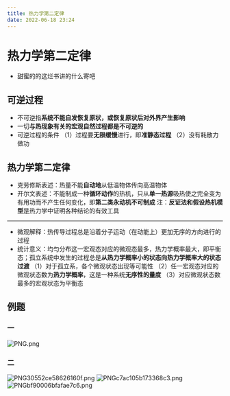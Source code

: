 ```yaml
---
title: 热力学第二定律
date: 2022-06-18 23:24
---
```

# 热力学第二定律
* 甜蜜的的这烂书讲的什么寄吧
## 可逆过程
* 不可逆指**系统不能自发恢复原状，或恢复原状后对外界产生影响**
* 一切**与热现象有关的宏观自然过程都是不可逆的**
* 可逆过程的条件
（1）过程要**无限缓慢**进行，即**准静态过程**
（2）没有耗散力做功
## 热力学第二定律
* 克劳修斯表述：热量不能**自动地**从低温物体传向高温物体
* 开尔文表述：不能制成一种**循环动作**的热机，只从**单一热源**吸热使之完全变为有用功而不产生任何变化，即**第二类永动机不可制成**
注：**反证法和假设热机模型**是热力学中证明各种结论的有效工具
---
* 微观解释：热传导过程总是沿着分子运动（在动能上）更加无序的方向进行的过程
* 统计意义：均匀分布这一宏观态对应的微观态最多，热力学概率最大，即平衡态；孤立系统中发生的过程总是**从热力学概率小的状态向热力学概率大的状态过渡**
（1）对于孤立系，各个微观状态出现等可能性
（2）任一宏观态对应的微观状态数为**热力学概率**，这是一种系统**无序性的量度**
（3）对应微观状态数最多的宏观状态为平衡态
## 例题
### 一
![PNG.png](http://image.tjzfile.xyz/images/2022/06/19/PNG.png)
### 二
![PNG30552ce58626160f.png](http://image.tjzfile.xyz/images/2022/06/19/PNG30552ce58626160f.png)
![PNGc7ac105b173368c3.png](http://image.tjzfile.xyz/images/2022/06/19/PNGc7ac105b173368c3.png)
![PNGbf90006bfafae7c6.png](http://image.tjzfile.xyz/images/2022/06/19/PNGbf90006bfafae7c6.png)